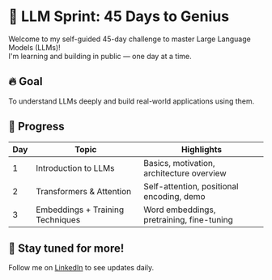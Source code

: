 
# 🧠 LLM Sprint: 45 Days to Genius

Welcome to my self-guided 45-day challenge to master Large Language Models (LLMs)!  
I'm learning and building in public — one day at a time.

## 🔥 Goal
To understand LLMs deeply and build real-world applications using them.

## 📅 Progress

| Day | Topic                               | Highlights                                  |
|-----|-------------------------------------|---------------------------------------------|
| 1   | Introduction to LLMs                | Basics, motivation, architecture overview   |
| 2   | Transformers & Attention            | Self-attention, positional encoding, demo   |
| 3   | Embeddings + Training Techniques    | Word embeddings, pretraining, fine-tuning   |

## 🚀 Stay tuned for more!

Follow me on [LinkedIn]([https://www.linkedin.com/in/devpatel6780](https://www.linkedin.com/in/devrakeshpatel/)) to see updates daily.
